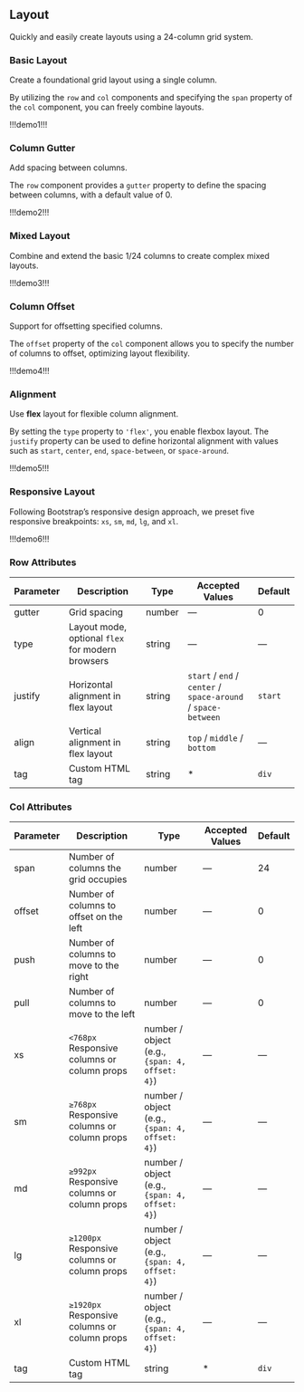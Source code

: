 ## Layout  

Quickly and easily create layouts using a 24-column grid system.

### Basic Layout  

Create a foundational grid layout using a single column.

By utilizing the `row` and `col` components and specifying the `span` property of the `col` component, you can freely combine layouts.  

!!!demo1!!!  

### Column Gutter  

Add spacing between columns.  

The `row` component provides a `gutter` property to define the spacing between columns, with a default value of 0.  

!!!demo2!!!  

### Mixed Layout  

Combine and extend the basic 1/24 columns to create complex mixed layouts.  

!!!demo3!!!  

### Column Offset  

Support for offsetting specified columns.  

The `offset` property of the `col` component allows you to specify the number of columns to offset, optimizing layout flexibility.  

!!!demo4!!!  

### Alignment  

Use **flex** layout for flexible column alignment.  

By setting the `type` property to `'flex'`, you enable flexbox layout. The `justify` property can be used to define horizontal alignment with values such as `start`, `center`, `end`, `space-between`, or `space-around`.  

!!!demo5!!!  

### Responsive Layout  

Following Bootstrap’s responsive design approach, we preset five responsive breakpoints: `xs`, `sm`, `md`, `lg`, and `xl`.  

!!!demo6!!!  

### Row Attributes  

| Parameter | Description                                  | Type   | Accepted Values                                      | Default |
| --------- | ------------------------------------------- | ------ | ---------------------------------------------------- | ------- |
| gutter    | Grid spacing                                | number | —                                                    | 0       |
| type      | Layout mode, optional `flex` for modern browsers | string | —                                                   | —       |
| justify   | Horizontal alignment in flex layout         | string | `start` / `end` / `center` / `space-around` / `space-between` | `start` |
| align     | Vertical alignment in flex layout           | string | `top` / `middle` / `bottom`                         | —       |
| tag       | Custom HTML tag                             | string | \*                                                  | `div`   |

### Col Attributes  

| Parameter | Description                                   | Type                                        | Accepted Values                            | Default |
| --------- | -------------------------------------------- | ------------------------------------------- | ------------------------------------------ | ------- |
| span      | Number of columns the grid occupies          | number                                      | —                                          | 24      |
| offset    | Number of columns to offset on the left      | number                                      | —                                          | 0       |
| push      | Number of columns to move to the right       | number                                      | —                                          | 0       |
| pull      | Number of columns to move to the left        | number                                      | —                                          | 0       |
| xs        | `<768px` Responsive columns or column props  | number / object (e.g., `{span: 4, offset: 4}`) | —                                          | —       |
| sm        | `≥768px` Responsive columns or column props  | number / object (e.g., `{span: 4, offset: 4}`) | —                                          | —       |
| md        | `≥992px` Responsive columns or column props  | number / object (e.g., `{span: 4, offset: 4}`) | —                                          | —       |
| lg        | `≥1200px` Responsive columns or column props | number / object (e.g., `{span: 4, offset: 4}`) | —                                          | —       |
| xl        | `≥1920px` Responsive columns or column props | number / object (e.g., `{span: 4, offset: 4}`) | —                                          | —       |
| tag       | Custom HTML tag                              | string                                      | \*                                        | `div`   |